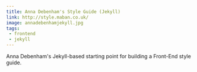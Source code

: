 ```yaml
---
title: Anna Debenham's Style Guide (Jekyll)
link: http://style.maban.co.uk/
image: annadebenhamjekyll.jpg
tags:
 - frontend
 - jekyll
---
```


Anna Debenham's Jekyll-based starting point for building a Front-End style guide.
